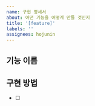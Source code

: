 ```yaml
---
name: 구현 명세서
about: 어떤 기능을 어떻게 만들 것인지
title: '[feature]'
labels: ''
assignees: hojunin
---
```


## 기능 이름

## 구현 방법

- [ ]
